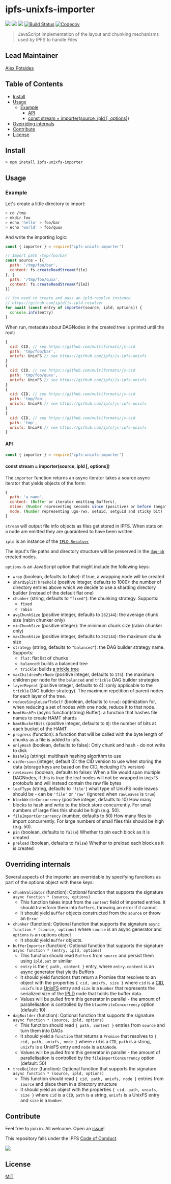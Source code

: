 # ipfs-unixfs-importer <!-- omit in toc -->

[![](https://img.shields.io/badge/made%20by-Protocol%20Labs-blue.svg?style=flat-square)](http://ipn.io)
[![](https://img.shields.io/badge/project-IPFS-blue.svg?style=flat-square)](http://ipfs.io/)
[![](https://img.shields.io/badge/freenode-%23ipfs-blue.svg?style=flat-square)](http://webchat.freenode.net/?channels=%23ipfs)
[![Build Status](https://flat.badgen.net/travis/ipfs/js-ipfs-unixfs)](https://travis-ci.com/ipfs/js-ipfs-unixfs)
[![Codecov](https://codecov.io/gh/ipfs/js-ipfs-unixfs/branch/master/graph/badge.svg)](https://codecov.io/gh/ipfs/js-ipfs-unixfs)

> JavaScript implementation of the layout and chunking mechanisms used by IPFS to handle Files

## Lead Maintainer <!-- omit in toc -->

[Alex Potsides](https://github.com/achingbrain)

## Table of Contents <!-- omit in toc -->

- [Install](#install)
- [Usage](#usage)
  - [Example](#example)
    - [API](#api)
    - [const stream = importer(source, ipld [, options])](#const-stream--importersource-ipld--options)
- [Overriding internals](#overriding-internals)
- [Contribute](#contribute)
- [License](#license)

## Install

```
> npm install ipfs-unixfs-importer
```

## Usage

### Example

Let's create a little directory to import:

```sh
> cd /tmp
> mkdir foo
> echo 'hello' > foo/bar
> echo 'world' > foo/quux
```

And write the importing logic:

```js
const { importer } = require('ipfs-unixfs-importer')

// Import path /tmp/foo/bar
const source = [{
  path: '/tmp/foo/bar',
  content: fs.createReadStream(file)
}, {
  path: '/tmp/foo/quxx',
  content: fs.createReadStream(file2)
}]

// You need to create and pass an ipld-resolve instance
// https://github.com/ipld/js-ipld-resolver
for await (const entry of importer(source, ipld, options)) {
  console.info(entry)
}
```

When run, metadata about DAGNodes in the created tree is printed until the root:

```js
{
  cid: CID, // see https://github.com/multiformats/js-cid
  path: 'tmp/foo/bar',
  unixfs: UnixFS // see https://github.com/ipfs/js-ipfs-unixfs
}
{
  cid: CID, // see https://github.com/multiformats/js-cid
  path: 'tmp/foo/quxx',
  unixfs: UnixFS // see https://github.com/ipfs/js-ipfs-unixfs
}
{
  cid: CID, // see https://github.com/multiformats/js-cid
  path: 'tmp/foo',
  unixfs: UnixFS // see https://github.com/ipfs/js-ipfs-unixfs
}
{
  cid: CID, // see https://github.com/multiformats/js-cid
  path: 'tmp',
  unixfs: UnixFS // see https://github.com/ipfs/js-ipfs-unixfs
}
```

#### API

```js
const { importer } = require('ipfs-unixfs-importer')
```

#### const stream = importer(source, ipld [, options])

The `importer` function returns an async iterator takes a source async iterator that yields objects of the form:

```js
{
  path: 'a name',
  content: (Buffer or iterator emitting Buffers),
  mtime: (Number representing seconds since (positive) or before (negative) the Unix Epoch),
  mode: (Number representing ugo-rwx, setuid, setguid and sticky bit)
}
```

`stream` will output file info objects as files get stored in IPFS. When stats on a node are emitted they are guaranteed to have been written.

`ipld` is an instance of the [`IPLD Resolver`](https://github.com/ipld/js-ipld-resolver)

The input's file paths and directory structure will be preserved in the [`dag-pb`](https://github.com/ipld/js-ipld-dag-pb) created nodes.

`options` is an JavaScript option that might include the following keys:

- `wrap` (boolean, defaults to false): if true, a wrapping node will be created
- `shardSplitThreshold` (positive integer, defaults to 1000): the number of directory entries above which we decide to use a sharding directory builder (instead of the default flat one)
- `chunker` (string, defaults to `"fixed"`): the chunking strategy. Supports:
  - `fixed`
  - `rabin`
- `avgChunkSize` (positive integer, defaults to `262144`): the average chunk size (rabin chunker only)
- `minChunkSize` (positive integer): the minimum chunk size (rabin chunker only)
- `maxChunkSize` (positive integer, defaults to `262144`): the maximum chunk size
- `strategy` (string, defaults to `"balanced"`): the DAG builder strategy name. Supports:
  - `flat`: flat list of chunks
  - `balanced`: builds a balanced tree
  - `trickle`: builds [a trickle tree](https://github.com/ipfs/specs/pull/57#issuecomment-265205384)
- `maxChildrenPerNode` (positive integer, defaults to `174`): the maximum children per node for the `balanced` and `trickle` DAG builder strategies
- `layerRepeat` (positive integer, defaults to 4): (only applicable to the `trickle` DAG builder strategy). The maximum repetition of parent nodes for each layer of the tree.
- `reduceSingleLeafToSelf` (boolean, defaults to `true`): optimization for, when reducing a set of nodes with one node, reduce it to that node.
- `hamtHashFn` (async function(string) Buffer): a function that hashes file names to create HAMT shards
- `hamtBucketBits` (positive integer, defaults to `8`): the number of bits at each bucket of the HAMT
- `progress` (function): a function that will be called with the byte length of chunks as a file is added to ipfs.
- `onlyHash` (boolean, defaults to false): Only chunk and hash - do not write to disk
- `hashAlg` (string): multihash hashing algorithm to use
- `cidVersion` (integer, default 0): the CID version to use when storing the data (storage keys are based on the CID, _including_ it's version)
- `rawLeaves` (boolean, defaults to false): When a file would span multiple DAGNodes, if this is true the leaf nodes will not be wrapped in `UnixFS` protobufs and will instead contain the raw file bytes
- `leafType` (string, defaults to `'file'`) what type of UnixFS node leaves should be - can be `'file'` or `'raw'` (ignored when `rawLeaves` is `true`)
- `blockWriteConcurrency` (positive integer, defaults to 10) How many blocks to hash and write to the block store concurrently. For small numbers of large files this should be high (e.g. 50).
- `fileImportConcurrency` (number, defaults to 50) How many files to import concurrently. For large numbers of small files this should be high (e.g. 50).
- `pin` (boolean, defaults to `false`) Whether to pin each block as it is created
- `preload` (boolean, defaults to `false`) Whether to preload each block as it is created

## Overriding internals

Several aspects of the importer are overridable by specifying functions as part of the options object with these keys:

- `chunkValidator` (function): Optional function that supports the signature `async function * (source, options)`
  - This function takes input from the `content` field of imported entries. It should transform them into `Buffer`s, throwing an error if it cannot.
  - It should yield `Buffer` objects constructed from the `source` or throw an `Error`
- `chunker` (function): Optional function that supports the signature `async function * (source, options)` where `source` is an async generator and `options` is an options object
  - It should yield `Buffer` objects.
- `bufferImporter` (function): Optional function that supports the signature `async function * (entry, ipld, options)`
  - This function should read `Buffer`s from `source` and persist them using `ipld.put` or similar
  - `entry` is the `{ path, content }` entry, where `entry.content` is an async generator that yields Buffers
  - It should yield functions that return a Promise that resolves to an object with the properties `{ cid, unixfs, size }` where `cid` is a [CID], `unixfs` is a [UnixFS] entry and `size` is a `Number` that represents the serialized size of the [IPLD] node that holds the buffer data.
  - Values will be pulled from this generator in parallel - the amount of parallelisation is controlled by the `blockWriteConcurrency` option (default: 10)
- `dagBuilder` (function): Optional function that supports the signature `async function * (source, ipld, options)`
  - This function should read `{ path, content }` entries from `source` and turn them into DAGs
  - It should yield a `function` that returns a `Promise` that resolves to `{ cid, path, unixfs, node }` where `cid` is a `CID`, `path` is a string, `unixfs` is a UnixFS entry and `node` is a `DAGNode`.
  - Values will be pulled from this generator in parallel - the amount of parallelisation is controlled by the `fileImportConcurrency` option (default: 50)
- `treeBuilder` (function): Optional function that supports the signature `async function * (source, ipld, options)`
  - This function should read `{ cid, path, unixfs, node }` entries from `source` and place them in a directory structure
  - It should yield an object with the properties `{ cid, path, unixfs, size }` where `cid` is a `CID`, `path` is a string, `unixfs` is a UnixFS entry and `size` is a `Number`.

[ipld-resolver instance]: https://github.com/ipld/js-ipld-resolver
[UnixFS]: https://github.com/ipfs/specs/tree/master/unixfs
[IPLD]: https://github.com/ipld/js-ipld
[CID]: https://github.com/multiformats/js-cid

## Contribute

Feel free to join in. All welcome. Open an [issue](https://github.com/ipfs/js-ipfs-unixfs-importer/issues)!

This repository falls under the IPFS [Code of Conduct](https://github.com/ipfs/community/blob/master/code-of-conduct.md).

[![](https://cdn.rawgit.com/jbenet/contribute-ipfs-gif/master/img/contribute.gif)](https://github.com/ipfs/community/blob/master/contributing.md)

## License

[MIT](LICENSE)

